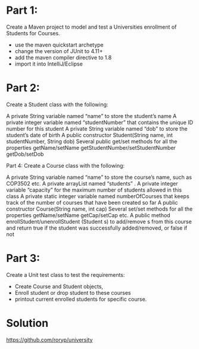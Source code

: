 # Part 1:

Create a Maven project to model and test a Universities enrollment of Students for Courses.

- use the maven quickstart archetype
- change the version of JUnit to 4.11+
- add the maven compiler directive to 1.8
- import it into IntelliJ/Eclipse

# Part 2:

Create a Student class with the following:

A private String variable named “name” to store the student’s name
A private integer variable named “studentNumber” that contains the unique ID number for this student
A private String variable named “dob” to store the student’s date of birth
A public constructor Student(String name, int studentNumber, String dob)
Several public get/set methods for all the properties
getName/setName
getStudentNumber/setStudentNumber
getDob/setDob

Part 4: Create a Course class with the following:

A private String variable named “name” to store the course’s name, such as COP3502 etc.
A private arrayList named “students” <Student>.
A private integer variable “capacity” for the maximum number of students allowed in this class
A private static integer variable named numberOfCourses that keeps track of the number of courses that have been created so far
A public constructor Course(String name, int cap)
Several set/set methods for all the properties
getName/setName
getCap/setCap
etc.
A public method enrollStudent/unenrollStudent (Student s) to add/remove s from this course and return true if the student was successfully added/removed, or false if not

# Part 3:

Create a Unit test class to test the requirements:

- Create Course and Student objects,
- Enroll student or drop student to these courses
- printout current enrolled students for specific course.

 

# Solution

<https://github.com/roryp/university>